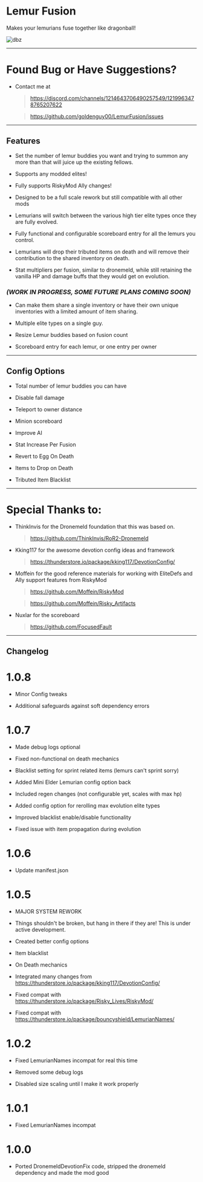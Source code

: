 # Lemur Fusion

Makes your lemurians fuse together like dragonball!

![dbz](https://static1.srcdn.com/wordpress/wp-content/uploads/2017/10/DBZ-Fusion-Goku-and-Piccolo-Featured.jpg?q=50&fit=contain&w=1140&h=&dpr=1.5)


---
# Found Bug or Have Suggestions?

- Contact me at

    >https://discord.com/channels/1214643706490257549/1219963478765207622

    >https://github.com/goldenguy00/LemurFusion/issues

---
## Features

- Set the number of lemur buddies you want and trying to summon any more than that will juice up the existing fellows.

- Supports any modded elites!

- Fully supports RiskyMod Ally changes!

- Designed to be a full scale rework but still compatible with all other mods

- Lemurians will switch between the various high tier elite types once they are fully evolved.

- Fully functional and configurable scoreboard entry for all the lemurs you control. 

- Lemurians will drop their tributed items on death and will remove their contribution to the shared inventory on death.

- Stat multipliers per fusion, similar to dronemeld, while still retaining the vanilla HP and damage buffs that they would get on evolution.



### *(WORK IN PROGRESS, SOME FUTURE PLANS COMING SOON)*

- Can make them share a single inventory or have their own unique inventories with a limited amount of item sharing.

- Multiple elite types on a single guy.

- Resize Lemur buddies based on fusion count

- Scoreboard entry for each lemur, or one entry per owner

---
## Config Options

- Total number of lemur buddies you can have

- Disable fall damage

- Teleport to owner distance

- Minion scoreboard

- Improve AI

- Stat Increase Per Fusion

- Revert to Egg On Death

- Items to Drop on Death

- Tributed Item Blacklist

---
# Special Thanks to:

- ThinkInvis for the Dronemeld foundation that this was based on.

    >https://github.com/ThinkInvis/RoR2-Dronemeld

- Kking117 for the awesome devotion config ideas and framework

    >https://thunderstore.io/package/kking117/DevotionConfig/

- Moffein for the good reference materials for working with EliteDefs and Ally support features from RiskyMod

    >https://github.com/Moffein/RiskyMod
    
    >https://github.com/Moffein/Risky_Artifacts

- Nuxlar for the scoreboard
    >https://github.com/FocusedFault

---
## Changelog

# 1.0.8

- Minor Config tweaks

- Additional safeguards against soft dependency errors

# 1.0.7

- Made debug logs optional

- Fixed non-functional on death mechanics

- Blacklist setting for sprint related items (lemurs can't sprint sorry)

- Added Mini Elder Lemurian config option back

- Included regen changes (not configurable yet, scales with max hp)

- Added config option for rerolling max evolution elite types

- Improved blacklist enable/disable functionality

- Fixed issue with item propagation during evolution

# 1.0.6

- Update manifest.json

# 1.0.5

- MAJOR SYSTEM REWORK

- Things shouldn't be broken, but hang in there if they are! This is under active development.

- Created better config options

- Item blacklist

- On Death mechanics

- Integrated many changes from https://thunderstore.io/package/kking117/DevotionConfig/

- Fixed compat with https://thunderstore.io/package/Risky_Lives/RiskyMod/

- Fixed compat with https://thunderstore.io/package/bouncyshield/LemurianNames/

# 1.0.2

- Fixed LemurianNames incompat for real this time

- Removed some debug logs

- Disabled size scaling until I make it work properly

# 1.0.1

- Fixed LemurianNames incompat

# 1.0.0

- Ported DronemeldDevotionFix code, stripped the dronemeld dependency and made the mod good